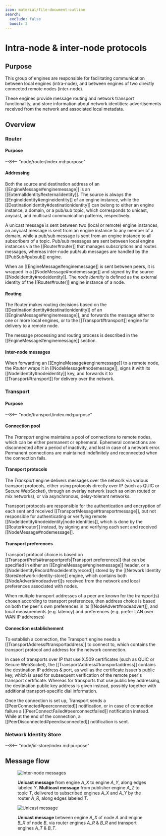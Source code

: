 ```yaml
---
icon: material/file-document-outline
search:
  exclude: false
  boost: 2
---
```


# Intra-node & inter-node protocols

## Purpose

<!-- --8<-- [start:purpose] -->
This group of engines are responsible for facilitating communication
between local engines (intra-node),
and between engines of two directly connected remote nodes (inter-node).

These engines provide message routing and network transport functionality,
and store information about network identities:
advertisements received from the network and associated local metadata.
<!-- --8<-- [end:purpose] -->

## Overview

### Router

#### Purpose

--8<-- "node/router/index.md:purpose"

#### Addressing

Both the source and destination address of an [[EngineMessage#enginemessage]]
is an [[ExternalIdentity#externalidentity]].
The source is always the [[EngineIdentity#engineidentity]] of an engine instance,
while the [[DestinationIdentity#destinationidentity]] can belong to either an engine instance, a domain, or a pub/sub topic,
which corresponds to unicast, anycast, and multicast communication patterns, respectively.

A unicast message is sent between two (local or remote) engine instances,
an anycast message is sent from an engine instance to any member of a domain,
while a pub/sub message is sent from an engine instance to all subscribers of a topic.
Pub/sub messages are sent between local engine instances via the [[Router#router]]
that manages subscriptions and routes messages,
whereas inter-node pub/sub messages are handled by the [[PubSub#pubsub]] engine.

When an [[EngineMessage#enginemessage]] is sent between peers, it is wrapped in a [[NodeMessage#nodemessage]] and signed by the source [[NodeIdentity#nodeidentity]].
The *node identity* is defined as the external identity of the [[Router#router]] engine instance of a node.

#### Routing

The Router makes routing decisions based on the [[DestinationIdentity#destinationidentity]] of an [[EngineMessage#enginemessage]],
and forwards the message either to one or more local engines,
or to the [[Transport#transport]] engine for delivery to a remote node.

The message processing and routing process is described in the [[EngineMessage#enginemessage]] section.

#### Inter-node messages

When forwarding an [[EngineMessage#enginemessage]] to a remote node,
the *Router* wraps it in [[NodeMessage#nodemessage]],
signs it with its [[NodeIdentity#nodeidentity]] key,
and forwards it to [[Transport#transport]] for delivery over the network.

### Transport

#### Purpose

--8<-- "node/transport/index.md:purpose"

#### Connection pool

The *Transport* engine maintains a pool of connections to remote nodes,
which can be either permanent or ephemeral.
Ephemeral connections are disconnected after a period of inactivity,
and lost in case of a network error.
Permanent connections are maintained indefinitely and reconnected when the connection fails.

#### Transport protocols

The *Transport* engine delivers messages over the network via various transport protocols,
either using protocols directly over IP (such as QUIC or Secure WebSocket),
through an overlay network (such as onion routed or mix networks),
or via asynchronous, delay-tolerant networks.

Transport protocols are responsible for the authentication and encryption of each sent and received [[TransportMessage#transportmessage]],
but not responsible for authenticating or verifying remote [[NodeIdentity#nodeidentity|node identities]],
which is done by the [[Router#router]] instead,
by signing and verifying each sent and received [[NodeMessage#nodemessage]].

#### Transport preferences

Transport protocol choice is based on [[TransportPrefs#transportprefs|Transport preferences]]
that can be specified in either
an [[EngineMessage#enginemessage]] header,
or a [[NodeIdentityRecord#nodeidentityrecord]] stored by the [[Network Identity Store#network-identity-store]] engine,
which contains both [[NodeAdvert#nodeadvert]]s received from the network
and local preferences associated with nodes.

When multiple transport addresses of a peer are known for the transport(s) chosen according to transport preferences,
then address choice is based on both the peer's own preferences in its [[NodeAdvert#nodeadvert]],
and local measurements (e.g. latency) and preferences (e.g. prefer LAN over WAN IP addresses)

#### Connection establishement

To establish a connection, the Transport engine needs a [[TransportAddress#transportaddress]] to connect to,
which contains the transport protocol and address for the network connection.

In case of transports over IP that use X.509 certificates (such as QUIC or Secure WebSocket), the [[TransportAddress#transportaddress]] contains the destination IP address & port, as well as the certificate issuer's public key, which is used for subsequent verification of the remote peer's transport certificate.
Whereas for transports that use public key addressing, the destination public key address is given instead, possibly together with additional transport-specific dial information.

Once the connection is set up, Transport sends a [[PeerConnected#peerconnected]] notification,
or in case of connection failure a [[PeerConnectFailed#peerconnectfailed]] notification instead.
While at the end of the connection, a [[PeerDisconnected#peerdisconnected]] notification is sent.

### Network Identity Store

--8<-- "node/id-store/index.md:purpose"

## Message flow

<!-- Diagram illustrating message flows between engines -->

<figure class="invertable" markdown="span">

![Inter-node messages](node.dot.svg)

<!-- --8<-- [start:fig-node-caption] -->
<figcaption markdown="span">

**Unicast message** from engine *A_X* to engine *A_Y*, along edges labeled *Y*.
**Multicast message** from publisher engine *A_Z* to topic *T*, delivered to subscribed engines *A_X* and *A_Y* by the router *A_R*, along edges labeled *T*.

</figcaption>
<!-- --8<-- [end:fig-node-caption] -->

</figure>

<figure class="invertable wide" markdown="span">

![Unicast message](unicast.dot.svg)

<!-- --8<-- [start:fig-unicast-caption] -->
<figcaption markdown="span">

**Unicast message** between engine *A_X* of node *A* and engine *B_X* of node *B*,
via router engines *A_R* & *B_R* and transport engines *A_T* & *B_T*.

</figcaption>
<!-- --8<-- [end:fig-unicast-caption] -->

</figure>
